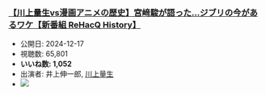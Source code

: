 ### [【川上量生vs漫画アニメの歴史】宮﨑駿が語った…ジブリの今があるワケ【新番組 ReHacQ History】](https://www.youtube.com/watch?v=RUKK8ZO4uQg)
-   公開日: 2024-12-17
-   視聴数: 65,801
-   **いいね数: 1,052**
-   出演者: 井上伸一郎, [川上量生](/rehacq_fan/people/川上量生 "wikilink")
- [![](https://img.youtube.com/vi/RUKK8ZO4uQg/hqdefault.jpg)](https://www.youtube.com/watch?v=RUKK8ZO4uQg)
